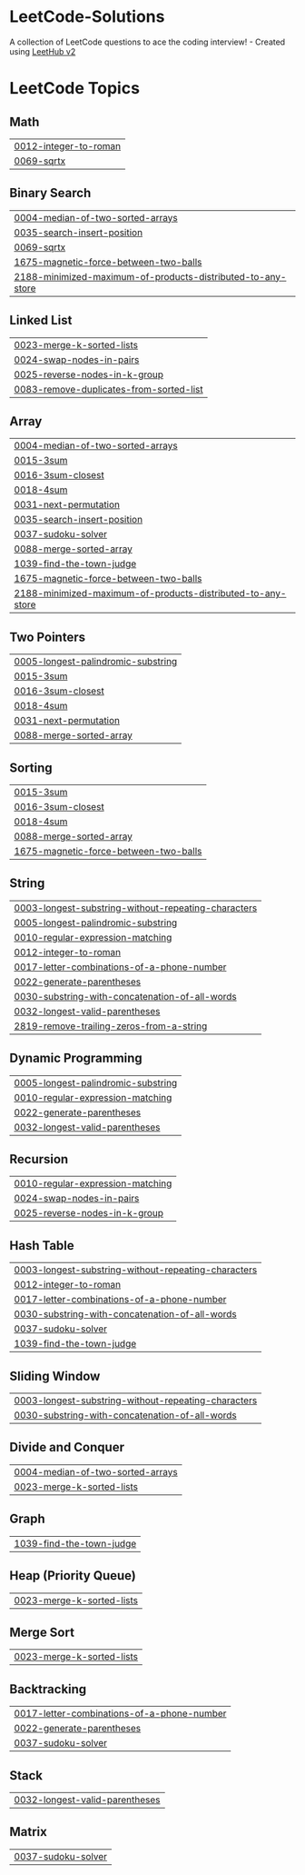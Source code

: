 # LeetCode-Solutions
A collection of LeetCode questions to ace the coding interview! - Created using [LeetHub v2](https://github.com/arunbhardwaj/LeetHub-2.0)

<!---LeetCode Topics Start-->
# LeetCode Topics
## Math
|  |
| ------- |
| [0012-integer-to-roman](https://github.com/Seshanandh/LeetCode-Solutions/tree/master/0012-integer-to-roman) |
| [0069-sqrtx](https://github.com/Seshanandh/LeetCode-Solutions/tree/master/0069-sqrtx) |
## Binary Search
|  |
| ------- |
| [0004-median-of-two-sorted-arrays](https://github.com/Seshanandh/LeetCode-Solutions/tree/master/0004-median-of-two-sorted-arrays) |
| [0035-search-insert-position](https://github.com/Seshanandh/LeetCode-Solutions/tree/master/0035-search-insert-position) |
| [0069-sqrtx](https://github.com/Seshanandh/LeetCode-Solutions/tree/master/0069-sqrtx) |
| [1675-magnetic-force-between-two-balls](https://github.com/Seshanandh/LeetCode-Solutions/tree/master/1675-magnetic-force-between-two-balls) |
| [2188-minimized-maximum-of-products-distributed-to-any-store](https://github.com/Seshanandh/LeetCode-Solutions/tree/master/2188-minimized-maximum-of-products-distributed-to-any-store) |
## Linked List
|  |
| ------- |
| [0023-merge-k-sorted-lists](https://github.com/Seshanandh/LeetCode-Solutions/tree/master/0023-merge-k-sorted-lists) |
| [0024-swap-nodes-in-pairs](https://github.com/Seshanandh/LeetCode-Solutions/tree/master/0024-swap-nodes-in-pairs) |
| [0025-reverse-nodes-in-k-group](https://github.com/Seshanandh/LeetCode-Solutions/tree/master/0025-reverse-nodes-in-k-group) |
| [0083-remove-duplicates-from-sorted-list](https://github.com/Seshanandh/LeetCode-Solutions/tree/master/0083-remove-duplicates-from-sorted-list) |
## Array
|  |
| ------- |
| [0004-median-of-two-sorted-arrays](https://github.com/Seshanandh/LeetCode-Solutions/tree/master/0004-median-of-two-sorted-arrays) |
| [0015-3sum](https://github.com/Seshanandh/LeetCode-Solutions/tree/master/0015-3sum) |
| [0016-3sum-closest](https://github.com/Seshanandh/LeetCode-Solutions/tree/master/0016-3sum-closest) |
| [0018-4sum](https://github.com/Seshanandh/LeetCode-Solutions/tree/master/0018-4sum) |
| [0031-next-permutation](https://github.com/Seshanandh/LeetCode-Solutions/tree/master/0031-next-permutation) |
| [0035-search-insert-position](https://github.com/Seshanandh/LeetCode-Solutions/tree/master/0035-search-insert-position) |
| [0037-sudoku-solver](https://github.com/Seshanandh/LeetCode-Solutions/tree/master/0037-sudoku-solver) |
| [0088-merge-sorted-array](https://github.com/Seshanandh/LeetCode-Solutions/tree/master/0088-merge-sorted-array) |
| [1039-find-the-town-judge](https://github.com/Seshanandh/LeetCode-Solutions/tree/master/1039-find-the-town-judge) |
| [1675-magnetic-force-between-two-balls](https://github.com/Seshanandh/LeetCode-Solutions/tree/master/1675-magnetic-force-between-two-balls) |
| [2188-minimized-maximum-of-products-distributed-to-any-store](https://github.com/Seshanandh/LeetCode-Solutions/tree/master/2188-minimized-maximum-of-products-distributed-to-any-store) |
## Two Pointers
|  |
| ------- |
| [0005-longest-palindromic-substring](https://github.com/Seshanandh/LeetCode-Solutions/tree/master/0005-longest-palindromic-substring) |
| [0015-3sum](https://github.com/Seshanandh/LeetCode-Solutions/tree/master/0015-3sum) |
| [0016-3sum-closest](https://github.com/Seshanandh/LeetCode-Solutions/tree/master/0016-3sum-closest) |
| [0018-4sum](https://github.com/Seshanandh/LeetCode-Solutions/tree/master/0018-4sum) |
| [0031-next-permutation](https://github.com/Seshanandh/LeetCode-Solutions/tree/master/0031-next-permutation) |
| [0088-merge-sorted-array](https://github.com/Seshanandh/LeetCode-Solutions/tree/master/0088-merge-sorted-array) |
## Sorting
|  |
| ------- |
| [0015-3sum](https://github.com/Seshanandh/LeetCode-Solutions/tree/master/0015-3sum) |
| [0016-3sum-closest](https://github.com/Seshanandh/LeetCode-Solutions/tree/master/0016-3sum-closest) |
| [0018-4sum](https://github.com/Seshanandh/LeetCode-Solutions/tree/master/0018-4sum) |
| [0088-merge-sorted-array](https://github.com/Seshanandh/LeetCode-Solutions/tree/master/0088-merge-sorted-array) |
| [1675-magnetic-force-between-two-balls](https://github.com/Seshanandh/LeetCode-Solutions/tree/master/1675-magnetic-force-between-two-balls) |
## String
|  |
| ------- |
| [0003-longest-substring-without-repeating-characters](https://github.com/Seshanandh/LeetCode-Solutions/tree/master/0003-longest-substring-without-repeating-characters) |
| [0005-longest-palindromic-substring](https://github.com/Seshanandh/LeetCode-Solutions/tree/master/0005-longest-palindromic-substring) |
| [0010-regular-expression-matching](https://github.com/Seshanandh/LeetCode-Solutions/tree/master/0010-regular-expression-matching) |
| [0012-integer-to-roman](https://github.com/Seshanandh/LeetCode-Solutions/tree/master/0012-integer-to-roman) |
| [0017-letter-combinations-of-a-phone-number](https://github.com/Seshanandh/LeetCode-Solutions/tree/master/0017-letter-combinations-of-a-phone-number) |
| [0022-generate-parentheses](https://github.com/Seshanandh/LeetCode-Solutions/tree/master/0022-generate-parentheses) |
| [0030-substring-with-concatenation-of-all-words](https://github.com/Seshanandh/LeetCode-Solutions/tree/master/0030-substring-with-concatenation-of-all-words) |
| [0032-longest-valid-parentheses](https://github.com/Seshanandh/LeetCode-Solutions/tree/master/0032-longest-valid-parentheses) |
| [2819-remove-trailing-zeros-from-a-string](https://github.com/Seshanandh/LeetCode-Solutions/tree/master/2819-remove-trailing-zeros-from-a-string) |
## Dynamic Programming
|  |
| ------- |
| [0005-longest-palindromic-substring](https://github.com/Seshanandh/LeetCode-Solutions/tree/master/0005-longest-palindromic-substring) |
| [0010-regular-expression-matching](https://github.com/Seshanandh/LeetCode-Solutions/tree/master/0010-regular-expression-matching) |
| [0022-generate-parentheses](https://github.com/Seshanandh/LeetCode-Solutions/tree/master/0022-generate-parentheses) |
| [0032-longest-valid-parentheses](https://github.com/Seshanandh/LeetCode-Solutions/tree/master/0032-longest-valid-parentheses) |
## Recursion
|  |
| ------- |
| [0010-regular-expression-matching](https://github.com/Seshanandh/LeetCode-Solutions/tree/master/0010-regular-expression-matching) |
| [0024-swap-nodes-in-pairs](https://github.com/Seshanandh/LeetCode-Solutions/tree/master/0024-swap-nodes-in-pairs) |
| [0025-reverse-nodes-in-k-group](https://github.com/Seshanandh/LeetCode-Solutions/tree/master/0025-reverse-nodes-in-k-group) |
## Hash Table
|  |
| ------- |
| [0003-longest-substring-without-repeating-characters](https://github.com/Seshanandh/LeetCode-Solutions/tree/master/0003-longest-substring-without-repeating-characters) |
| [0012-integer-to-roman](https://github.com/Seshanandh/LeetCode-Solutions/tree/master/0012-integer-to-roman) |
| [0017-letter-combinations-of-a-phone-number](https://github.com/Seshanandh/LeetCode-Solutions/tree/master/0017-letter-combinations-of-a-phone-number) |
| [0030-substring-with-concatenation-of-all-words](https://github.com/Seshanandh/LeetCode-Solutions/tree/master/0030-substring-with-concatenation-of-all-words) |
| [0037-sudoku-solver](https://github.com/Seshanandh/LeetCode-Solutions/tree/master/0037-sudoku-solver) |
| [1039-find-the-town-judge](https://github.com/Seshanandh/LeetCode-Solutions/tree/master/1039-find-the-town-judge) |
## Sliding Window
|  |
| ------- |
| [0003-longest-substring-without-repeating-characters](https://github.com/Seshanandh/LeetCode-Solutions/tree/master/0003-longest-substring-without-repeating-characters) |
| [0030-substring-with-concatenation-of-all-words](https://github.com/Seshanandh/LeetCode-Solutions/tree/master/0030-substring-with-concatenation-of-all-words) |
## Divide and Conquer
|  |
| ------- |
| [0004-median-of-two-sorted-arrays](https://github.com/Seshanandh/LeetCode-Solutions/tree/master/0004-median-of-two-sorted-arrays) |
| [0023-merge-k-sorted-lists](https://github.com/Seshanandh/LeetCode-Solutions/tree/master/0023-merge-k-sorted-lists) |
## Graph
|  |
| ------- |
| [1039-find-the-town-judge](https://github.com/Seshanandh/LeetCode-Solutions/tree/master/1039-find-the-town-judge) |
## Heap (Priority Queue)
|  |
| ------- |
| [0023-merge-k-sorted-lists](https://github.com/Seshanandh/LeetCode-Solutions/tree/master/0023-merge-k-sorted-lists) |
## Merge Sort
|  |
| ------- |
| [0023-merge-k-sorted-lists](https://github.com/Seshanandh/LeetCode-Solutions/tree/master/0023-merge-k-sorted-lists) |
## Backtracking
|  |
| ------- |
| [0017-letter-combinations-of-a-phone-number](https://github.com/Seshanandh/LeetCode-Solutions/tree/master/0017-letter-combinations-of-a-phone-number) |
| [0022-generate-parentheses](https://github.com/Seshanandh/LeetCode-Solutions/tree/master/0022-generate-parentheses) |
| [0037-sudoku-solver](https://github.com/Seshanandh/LeetCode-Solutions/tree/master/0037-sudoku-solver) |
## Stack
|  |
| ------- |
| [0032-longest-valid-parentheses](https://github.com/Seshanandh/LeetCode-Solutions/tree/master/0032-longest-valid-parentheses) |
## Matrix
|  |
| ------- |
| [0037-sudoku-solver](https://github.com/Seshanandh/LeetCode-Solutions/tree/master/0037-sudoku-solver) |
<!---LeetCode Topics End-->